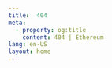 ```yaml
---
title:  404
meta:
  - property: og:title
    content: 404 | Ethereum
lang: en-US
layout: home
---
```


<NotFound/>